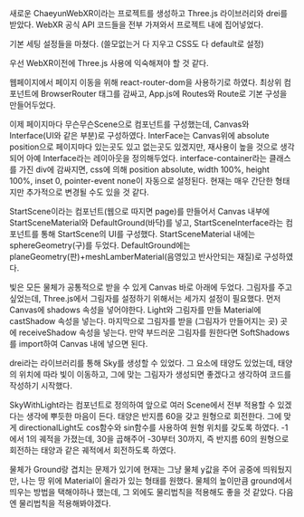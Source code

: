 새로운 ChaeyunWebXR이라는 프로젝트를 생성하고 Three.js 라이브러리와 drei를 받았다.
WebXR 공식 API 코드들을 전부 가져와서 프로젝트 내에 집어넣었다.

기본 세팅 설정들을 마쳤다. (쓸모없는거 다 지우고 CSS도 다 default로 설정)

우선 WebXR이전에 Three.js 사용에 익숙해져야 할 것 같다.

웹페이지에서 페이지 이동을 위해 react-router-dom을 사용하기로 하였다.
최상위 컴포넌트에 BrowserRouter 태그를 감싸고, App.js에 Routes와 Route로 기본 구성을 만들어두었다.

이제 페이지마다 무슨무슨Scene으로 컴포넌트를 구성했는데, Canvas와 Interface(UI와 같은 부분)로 구성하였다.
InterFace는 Canvas위에 absolute position으로 페이지마다 있는곳도 있고 없는곳도 있겠지만, 재사용이 높을 것으로 생각되어 아예 Interface라는 레이아웃을 정의해두었다.
interface-container라는 클래스를 가진 div에 감싸지면, css에 의해 position absolute, width 100%, height 100%, inset 0, pointer-event none이 자동으로 설정된다.
현재는 매우 간단한 형태지만 추가적으로 변경될 수도 있을 것 같다.

StartScene이라는 컴포넌트(웹으로 따지면 page)를 만들어서 Canvas 내부에 StartSceneMaterial와 DefaultGround(바닥)를 넣고, StartSceneInterface라는 컴포넌트를 통해 StartScene의 UI를 구성했다.
StartSceneMaterial 내에는 sphereGeometry(구)를 두었다.
DefaultGround에는 planeGeometry(판)+meshLamberMaterial(음영있고 반사안되는 재질)로 구성하였다.

빛은 모든 물체가 공통적으로 받을 수 있게 Canvas 바로 아래에 두었다.
그림자를 주고싶었는데, Three.js에서 그림자를 설정하기 위해서는 세가지 설정이 필요했다.
먼저 Canvas에 shadows 속성을 넣어야한다.
Light와 그림자를 만들 Material에 castShadow 속성을 넣는다.
마지막으로 그림자를 받을 (그림자가 만들어지는 곳) 곳에 receiveShadow 속성을 넣는다.
만약 부드러운 그림자를 원한다면 SoftShadows를 import하여 Canvas 내에 넣으면 된다.

drei라는 라이브러리를 통해 Sky를 생성할 수 있었다. 그 요소에 태양도 있었는데, 태양의 위치에 따라 빛이 이동하고, 그에 맞는 그림자가 생성되면 좋겠다고 생각하여 코드를 작성하기 시작했다.

SkyWithLight라는 컴포넌트로 정의하여 앞으로 여러 Scene에서 전부 적용할 수 있겠다는 생각에 뿌듯한 마음이 든다.
태양은 반지름 60을 갖고 원형으로 회전한다. 그에 맞게 directionalLight도 cos함수와 sin함수를 사용하여 원형 위치를 갖도록 하였다. -1에서 1의 궤적을 가졌는데, 30을 곱해주어 -30부터 30까지, 즉 반지름 60의 원형으로 회전하는 태양과 같은 궤적에서 회전하도록 하였다. 

물체가 Ground랑 겹치는 문제가 있기에 현재는 그냥 물체 y값을 주어 공중에 띄워뒀지만, 나는 땅 위에 Material이 올라가 있는 형태를 원했다. 물체의 높이만큼 ground에서 띄우는 방법을 택해야하나 했는데, 그 외에도 물리법칙을 적용해도 좋을 것 같았다.
다음엔 물리법칙을 적용해봐야겠다.
